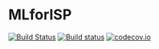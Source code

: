 # MLforISP

[![Build Status](https://travis-ci.org/nchaudhr/MLforISP.jl.svg?branch=master)](https://travis-ci.org/nchaudhr/MLforISP.jl)
[![Build status](https://ci.appveyor.com/api/projects/status/ap5vj49t0tiauvx6?svg=true)](https://ci.appveyor.com/project/nchaudhr/mlforisp-jl)
[![codecov.io](http://codecov.io/github/nchaudhr/MLforISP.jl/coverage.svg?branch=master)](http://codecov.io/github/nchaudhr/MLforISP.jl?branch=master)
